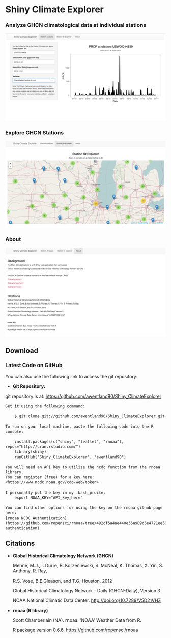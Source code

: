 Shiny Climate Explorer
=========

### Analyze GHCN climatological data at individual stations  

![Shiny_ClimateExplorer dualmode](https://github.com/awentland90/Shiny_ClimateExplorer/blob/master/data/station_analysis.png)

### Explore GHCN Stations

![Shiny_ClimateExplorer dualmode](https://github.com/awentland90/Shiny_ClimateExplorer/blob/master/data/station_explorer.png)

### About

![Shiny_ClimateExplorer dualmode](https://github.com/awentland90/Shiny_ClimateExplorer/blob/master/data/about.png)


Download
--------

### Latest Code on GitHub

You can also use the following link to access the git repository:

*   **Git Repository:**

   git repository is at: <https://github.com/awentland90/Shiny_ClimateExplorer>
   
    Get it using the following command:

        $ git clone git://github.com/awentland90/Shiny_ClimateExplorer.git
    
    To run on your local machine, paste the following code into the R console:
    
        install.packages(c("shiny", "leaflet", "rnoaa"), repos="http://cran.rstudio.com/")
		library(shiny)
		runGitHub("Shiny_ClimateExplorer", "awentland90")
	
	You will need an API key to utilize the ncdc function from the rnoaa library.
	You can register (free) for a key here:
	<https://www.ncdc.noaa.gov/cdo-web/token>
	 
	I personally put the key in my .bash_proile:
		export NOAA_KEY="API_key_here"
	
	You can find other options for using the key on the rnoaa github page here:
	[rnoaa NCDC Authentication](https://github.com/ropensci/rnoaa/tree/492cf5a4ae440e35a909c5e4721ee302166cdd47#ncdc-authentication)


Citations
--------
*   **Global Historical Climatology Network (GHCN)**

	Menne, M.J., I. Durre, B. Korzeniewski, S. McNeal, K. Thomas, X. Yin, S. Anthony, R. Ray,
	
	R.S. Vose, B.E.Gleason, and T.G. Houston, 2012
	
	Global Historical Climatology Network - Daily (GHCN-Daily), Version 3.
	
	NOAA National Climatic Data Center. http://doi.org/10.7289/V5D21VHZ

*   **rnoaa (R library)**

	Scott Chamberlain (NA). rnoaa: 'NOAA' Weather Data from R.
	
	R package version 0.6.6. <https://github.com/ropensci/rnoaa>